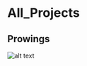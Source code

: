 # All_Projects
## Prowings
![alt text](https://github.com/defetron27/All_Projects/blob/main/prowings_1.png)
